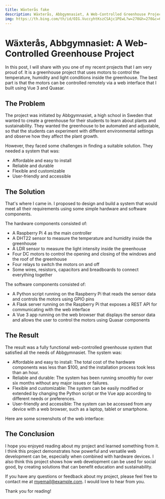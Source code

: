 ```yaml
---
title: Wäxterås fake
description: Wäxterås, Abbgymnasiet, A Web-Controlled Greenhouse Project
img: https://th.bing.com/th/id/OIG.VuccyhtKszCSAjc1PEwL?w=270&h=270&c=6&r=0&o=5&dpr=1.1&pid=ImgGn
---
```


# Wäxterås, Abbgymnasiet: A Web-Controlled Greenhouse Project

In this post, I will share with you one of my recent projects that I am very proud of. It is a greenhouse project that uses motors to control the temperature, humidity and light conditions inside the greenhouse. The best part is that the motors can be controlled remotely via a web interface that I built using Vue 3 and Quasar.

## The Problem

The project was initiated by Abbgymnasiet, a high school in Sweden that wanted to create a greenhouse for their students to learn about plants and sustainability. They wanted the greenhouse to be automated and adjustable, so that the students can experiment with different environmental settings and observe how they affect the plant growth.

However, they faced some challenges in finding a suitable solution. They needed a system that was:

- Affordable and easy to install
- Reliable and durable
- Flexible and customizable
- User-friendly and accessible

## The Solution

That's where I came in. I proposed to design and build a system that would meet all their requirements using some simple hardware and software components.

The hardware components consisted of:

- A Raspberry Pi 4 as the main controller
- A DHT22 sensor to measure the temperature and humidity inside the greenhouse
- A LDR sensor to measure the light intensity inside the greenhouse
- Four DC motors to control the opening and closing of the windows and the roof of the greenhouse
- Four relays to switch the motors on and off
- Some wires, resistors, capacitors and breadboards to connect everything together

The software components consisted of:

- A Python script running on the Raspberry Pi that reads the sensor data and controls the motors using GPIO pins
- A Flask server running on the Raspberry Pi that exposes a REST API for communicating with the web interface
- A Vue 3 app running on the web browser that displays the sensor data and allows the user to control the motors using Quasar components

## The Result

The result was a fully functional web-controlled greenhouse system that satisfied all the needs of Abbgymnasiet. The system was:

- Affordable and easy to install: The total cost of the hardware components was less than $100, and the installation process took less than an hour.
- Reliable and durable: The system has been running smoothly for over six months without any major issues or failures.
- Flexible and customizable: The system can be easily modified or extended by changing the Python script or the Vue app according to different needs or preferences.
- User-friendly and accessible: The system can be accessed from any device with a web browser, such as a laptop, tablet or smartphone.

Here are some screenshots of the web interface:

## The Conclusion

I hope you enjoyed reading about my project and learned something from it. I think this project demonstrates how powerful and versatile web development can be, especially when combined with hardware devices. I also think this project shows how web development can be used for social good, by creating solutions that can benefit education and sustainability.

If you have any questions or feedback about my project, please feel free to contact me at <myemail@example.com>. I would love to hear from you.

Thank you for reading!

